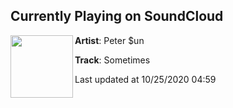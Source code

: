 ## Currently Playing on SoundCloud

[<img align="left" width="100" src="https://i1.sndcdn.com/artworks-u8n2a23fCF5sLxBt-OUhDhg-t50x50.jpg">](https://soundcloud.com/scummysunny/sometimesmaster)

**Artist**: Peter $un 

**Track**: Sometimes

Last updated at 10/25/2020 04:59
